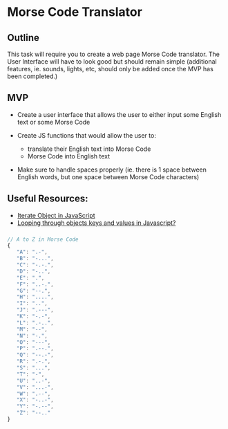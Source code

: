 # Morse Code Translator

## Outline

This task will require you to create a web page Morse Code translator.
The User Interface will have to look good but should remain simple (additional features, ie. sounds, lights, etc, should only be added once the MVP has been completed.)

## MVP

- Create a user interface that allows the user to either input some English text or some Morse Code
- Create JS functions that would allow the user to:

  - translate their English text into Morse Code
  - Morse Code into English text

- Make sure to handle spaces properly (ie. there is 1 space between English words, but one space between Morse Code characters)

## Useful Resources:

- [Iterate Object in JavaScript](https://www.javascripttutorial.net/object/iterate-object-in-javascript/)
- [Looping through objects keys and values in Javascript?](https://flexiple.com/loop-through-object-javascript/)

###

```js
// A to Z in Morse Code
{
   "A": ".-",
   "B": "-...",
   "C": "-.-.",
   "D": "-..",
   "E": ".",
   "F": "..-.",
   "G": "--.",
   "H": "....",
   "I": "..",
   "J": ".---",
   "K": "-.-",
   "L": ".-..",
   "M": "--",
   "N": "-.",
   "O": "---",
   "P": ".--.",
   "Q": "--.-",
   "R": ".-.",
   "S": "...",
   "T": "-",
   "U": "..-",
   "V": "...-",
   "W": ".--",
   "X": "-..-",
   "Y": "-.--",
   "Z": "--.."
}

```
